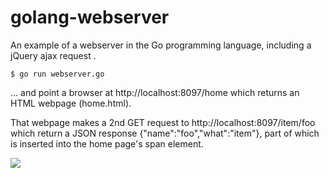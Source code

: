 golang-webserver
================

An example of a webserver in the Go programming language,
including a jQuery ajax request .

    $ go run webserver.go
    
... and point a browser at http://localhost:8097/home
which returns an HTML webpage (home.html).

That webpage makes a 2nd GET request to http://localhost:8097/item/foo
which return a JSON response {"name":"foo","what":"item"}, 
part of which is inserted into the home page's span element.

![](chrome_screenshot.png)

